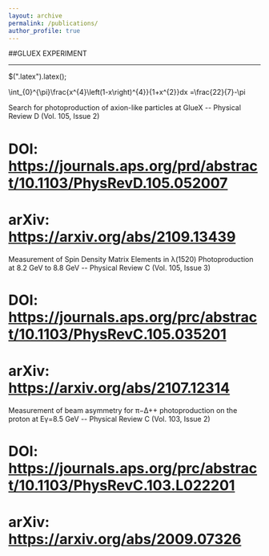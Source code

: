 ```yaml
---
layout: archive
permalink: /publications/
author_profile: true
---
```

##GLUEX EXPERIMENT
_________________

$(".latex").latex();


<div class="latex">  
    \int_{0}^{\pi}\frac{x^{4}\left(1-x\right)^{4}}{1+x^{2}}dx =\frac{22}{7}-\pi  
</div>

Search for photoproduction of axion-like particles at GlueX -- Physical Review D (Vol. 105, Issue 2)
  # DOI: https://journals.aps.org/prd/abstract/10.1103/PhysRevD.105.052007
  # arXiv: https://arxiv.org/abs/2109.13439

Measurement of Spin Density Matrix Elements in λ(1520) Photoproduction at 8.2 GeV to 8.8 GeV -- Physical Review C (Vol. 105, Issue 3)
  # DOI: https://journals.aps.org/prc/abstract/10.1103/PhysRevC.105.035201
  # arXiv: https://arxiv.org/abs/2107.12314

Measurement of beam asymmetry for π−∆++ photoproduction on the proton at Eγ=8.5 GeV -- Physical Review C (Vol. 103, Issue 2)
  # DOI: https://journals.aps.org/prc/abstract/10.1103/PhysRevC.103.L022201
  # arXiv: https://arxiv.org/abs/2009.07326



